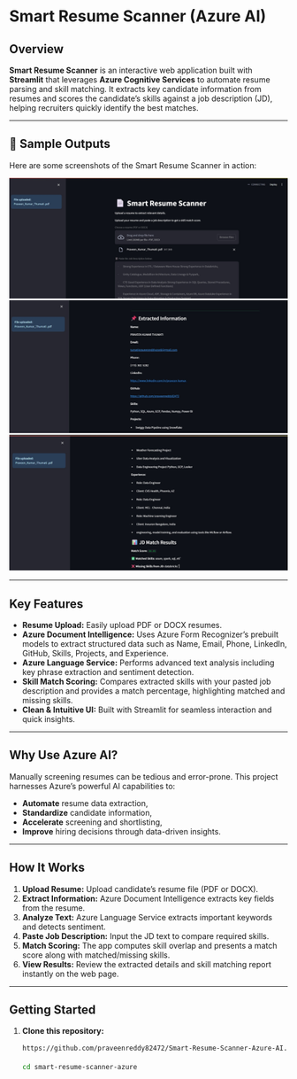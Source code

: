 # Smart Resume Scanner (Azure AI)

## Overview

**Smart Resume Scanner** is an interactive web application built with **Streamlit** that leverages **Azure Cognitive Services** to automate resume parsing and skill matching. It extracts key candidate information from resumes and scores the candidate’s skills against a job description (JD), helping recruiters quickly identify the best matches.

---
## 📸 Sample Outputs

Here are some screenshots of the Smart Resume Scanner in action:

![Output 1](https://github.com/praveenreddy82472/Smart-Resume-Scanner-Azure-AI/blob/main/sample_outputs/1.jpg?raw=true)
![Output 2](https://github.com/praveenreddy82472/Smart-Resume-Scanner-Azure-AI/blob/main/sample_outputs/2.jpg?raw=true)
![Output 3](https://github.com/praveenreddy82472/Smart-Resume-Scanner-Azure-AI/blob/main/sample_outputs/3.jpg?raw=true)

---
## Key Features

- **Resume Upload:** Easily upload PDF or DOCX resumes.
- **Azure Document Intelligence:** Uses Azure Form Recognizer’s prebuilt models to extract structured data such as Name, Email, Phone, LinkedIn, GitHub, Skills, Projects, and Experience.
- **Azure Language Service:** Performs advanced text analysis including key phrase extraction and sentiment detection.
- **Skill Match Scoring:** Compares extracted skills with your pasted job description and provides a match percentage, highlighting matched and missing skills.
- **Clean & Intuitive UI:** Built with Streamlit for seamless interaction and quick insights.

---

## Why Use Azure AI?

Manually screening resumes can be tedious and error-prone. This project harnesses Azure’s powerful AI capabilities to:

- **Automate** resume data extraction,
- **Standardize** candidate information,
- **Accelerate** screening and shortlisting,
- **Improve** hiring decisions through data-driven insights.

---

## How It Works

1. **Upload Resume:** Upload candidate’s resume file (PDF or DOCX).  
2. **Extract Information:** Azure Document Intelligence extracts key fields from the resume.  
3. **Analyze Text:** Azure Language Service extracts important keywords and detects sentiment.  
4. **Paste Job Description:** Input the JD text to compare required skills.  
5. **Match Scoring:** The app computes skill overlap and presents a match score along with matched/missing skills.  
6. **View Results:** Review the extracted details and skill matching report instantly on the web page.

---

## Getting Started

1. **Clone this repository:**

   ```bash
   https://github.com/praveenreddy82472/Smart-Resume-Scanner-Azure-AI.git

   cd smart-resume-scanner-azure
